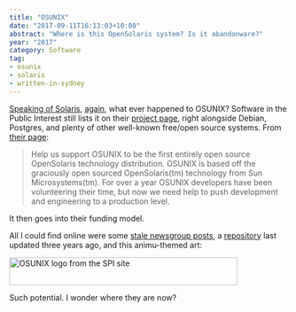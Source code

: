 ```yaml
---
title: "OSUNIX"
date: "2017-09-11T16:13:03+10:00"
abstract: "Where is this OpenSolaris system? Is it abandonware?"
year: "2017"
category: Software
tag:
- osunix
- solaris
- written-in-sydney
---
```

[Speaking of Solaris], [again], what ever happened to OSUNIX? Software in the Public Interest still lists it on their [project page], right alongside Debian, Postgres, and plenty of other well-known free/open source systems. From [their page]\:

> Help us support OSUNIX to be the first entirely open source OpenSolaris technology distribution. OSUNIX is based off the graciously open sourced OpenSolaris(tm) technology from Sun Microsystems(tm). For over a year OSUNIX developers have been volunteering their time, but now we need help to push development and engineering to a production level.

It then goes into their funding model.

All I could find online were some [stale newsgroup posts], a [repository] last updated three years ago, and this animu-themed art:

<p><img src="https://rubenerd.com/files/2017/osunix-logo.png" alt="OSUNIX logo from the SPI site" style="width:412px; height:50px;" /></p>

Such potential. I wonder where they are now?

[Speaking of Solaris]: https://rubenerd.com/goodbye-to-solaris-probably/ "Rubénerd: Goodbye to Solaris, probably?"
[again]: https://rubenerd.com/what-about-aix-hpux/ "Rubénerd: What about AIX and HP/UX?"
[project page]: http://www.spi-inc.org/projects/
[their page]: http://www.spi-inc.org/projects/osunix/
[stale newsgroup posts]: http://grokbase.com/g/sc/osunix-commits
[repository]: https://bitbucket.org/osunix/
